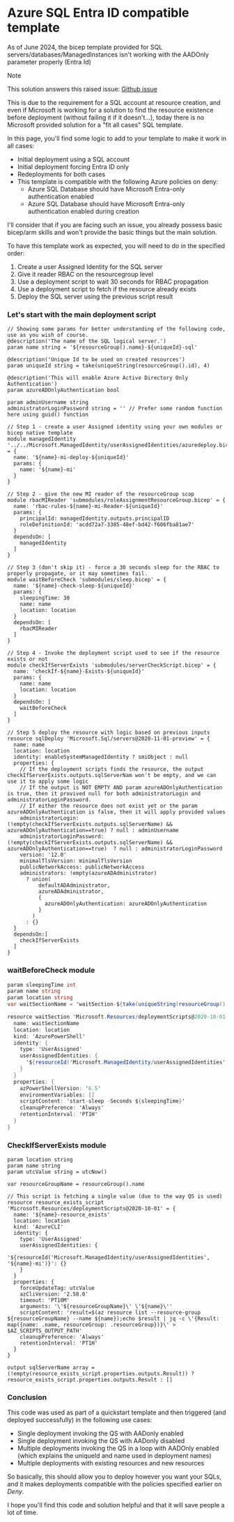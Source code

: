 # Azure SQL Entra ID compatible template

As of June 2024, the bicep template provided for SQL servers/databases/ManagedInstances isn't working with the AADOnly parameter properly (Entra Id)

>[!note]
>This solution answers this raised issue: [Github issue](https://github.com/Azure/bicep-types-az/issues/1436)

This is due to the requirement for a SQL account at resource creation, and even if Microsoft is working for a solution to find the resource existence before deployment (without failing it if it doesn't...), today there is no Microsoft provided solution for a "fit all cases" SQL template.

In this page, you'll find some logic to add to your template to make it work in all cases:
- Initial deployment using a SQL account
- Initial deployment forcing Entra ID only
- Redeployments for both cases
- This template is compatible with the following Azure policies on deny:
    - Azure SQL Database should have Microsoft Entra-only authentication enabled
    - Azure SQL Database should have Microsoft Entra-only authentication enabled during creation

I'll consider that if you are facing such an issue, you already possess basic bicep/arm skills and won't provide the basic things but the main solution.

To have this template work as expected, you will need to do in the specified order:
1. Create a user Assigned Identity for the SQL server
2. Give it reader RBAC on the resourcegroup level
3. Use a deployment script to wait 30 seconds for RBAC propagation
4. Use a deployment script to fetch if the resource already exists
5. Deploy the SQL server using the previous script result


### Let's start with the main deployment script

```Bicep
// Showing some params for better understanding of the following code, use as you wish of course.
@description('The name of the SQL logical server.')
param name string = '${resourceGroup().name}-${uniqueId}-sql'

@description('Unique Id to be used on created resources')
param uniqueId string = take(uniqueString(resourceGroup().id), 4)

@description('This will enable Azure Active Directory Only Authentication')
param azureADOnlyAuthentication bool

param adminUsername string
administratorLoginPassword string = '' // Prefer some random function here using guid() function

// Step 1 - create a user Assigned identity using your own modules or bicep native template
module managedIdentity '../../Microsoft.ManagedIdentity/userAssignedIdentities/azuredeploy.bicep' = {
  name: '${name}-mi-deploy-${uniqueId}'
  params: {
    name: '${name}-mi'
  }
}

// Step 2 - give the new MI reader of the resourceGroup scop
module rbacMIReader 'submodules/roleAssignmentResourceGroup.bicep' = {
  name: 'rbac-rules-${name}-mi-Reader-${uniqueId}'
  params: {
    principalId: managedIdentity.outputs.principalID
    roleDefinitionId: 'acdd72a7-3385-48ef-bd42-f606fba81ae7'
  }
  dependsOn: [
    managedIdentity
  ]
}

// Step 3 (don't skip it) - force a 30 seconds sleep for the RBAC to properly propagate, or it may sometimes fail.
module waitBeforeCheck 'submodules/sleep.bicep' = {
  name: '${name}-check-sleep-${uniqueId}'
  params: {
    sleepingTime: 30
    name: name
    location: location
  }
  dependsOn: [
    rbacMIReader
  ]
}

// Step 4 - Invoke the deployment script used to see if the resource exists or not
module checkIfServerExists 'submodules/serverCheckScript.bicep' = {
  name: 'checkIf-${name}-Exists-${uniqueId}'
  params: {
    name: name
    location: location
  }
  dependsOn: [
    waitBeforeCheck
  ]
}

// Step 5 deploy the resource with logic based on previous inputs
resource sqlDeploy 'Microsoft.Sql/servers@2020-11-01-preview' = {
  name: name
  location: location
  identity: enableSystemManagedIdentity ? smiObject : null
  properties: {
    // If the deployment scripts finds the resource, the output checkIfServerExists.outputs.sqlServerNam won't be empty, and we can use it to apply some logic
    // If the output is NOT EMPTY AND param azureADOnlyAuthentication is true, then it provived null for both administratorLogin and administratorLoginPassword.
    // If either the resource does not exist yet or the param azureADOnlyAuthentication is false, then it will apply provided values
    administratorLogin: (!empty(checkIfServerExists.outputs.sqlServerName) && azureADOnlyAuthentication==true) ? null : adminUsername
    administratorLoginPassword: (!empty(checkIfServerExists.outputs.sqlServerName) && azureADOnlyAuthentication==true)  ? null : administratorLoginPassword
    version: '12.0'
    minimalTlsVersion: minimalTlsVersion
    publicNetworkAccess: publicNetworkAccess
    administrators: !empty(azureADAdministrator)
      ? union(
          defaultADAdministrator,
          azureADAdministrator,
          {
            azureADOnlyAuthentication: azureADOnlyAuthentication
          }
        )
      : {}
  }
  dependsOn:[
    checkIfServerExists
  ]
}
```

### waitBeforeCheck module

```c#
param sleepingTime int
param name string
param location string
var waitSectionName = 'waitSection-${take(uniqueString(resourceGroup().id, name),8)}'

resource waitSection 'Microsoft.Resources/deploymentScripts@2020-10-01' = {
  name: waitSectionName
  location: location
  kind: 'AzurePowerShell'
  identity: {
    type: 'UserAssigned'
    userAssignedIdentities: {
      '${resourceId('Microsoft.ManagedIdentity/userAssignedIdentities', '${name}-mi')}': {}
    }
  }
  properties: {
    azPowerShellVersion: '6.5'
    environmentVariables: []
    scriptContent: 'start-sleep -Seconds ${sleepingTime}'
    cleanupPreference: 'Always'
    retentionInterval: 'PT1H'
  }
}
```

### CheckIfServerExists module

```bicep
param location string
param name string
param utcValue string = utcNow()

var resourceGroupName = resourceGroup().name

// This script is fetching a single value (due to the way QS is used)
resource resource_exists_script 'Microsoft.Resources/deploymentScripts@2020-10-01' = {
  name: '${name}-resource_exists'
  location: location
  kind: 'AzureCLI'
  identity: {
    type: 'UserAssigned'
    userAssignedIdentities: {
      '${resourceId('Microsoft.ManagedIdentity/userAssignedIdentities', '${name}-mi')}': {}
    }
  }
  properties: {
    forceUpdateTag: utcValue
    azCliVersion: '2.58.0'
    timeout: 'PT10M'
    arguments: '\'${resourceGroupName}\' \'${name}\''
    scriptContent: 'result=$(az resource list --resource-group ${resourceGroupName} --name ${name});echo $result | jq -c \'{Result: map({name: .name, resourceGroup: .resourceGroup})}\' > $AZ_SCRIPTS_OUTPUT_PATH'
    cleanupPreference: 'Always'
    retentionInterval: 'PT1H'
  }
}

output sqlServerName array = (!empty(resource_exists_script.properties.outputs.Result)) ? resource_exists_script.properties.outputs.Result : []
```

### Conclusion

This code was used as part of a quickstart template and then triggered (and deployed successfully) in the following use cases:

- Single deployment invoking the QS with AADonly enabled
- Single deployment invoking the QS with AADonly disabled
- Multiple deployments invoking the QS in a loop with AADOnly enabled (which explains the uniqueId and name used in deployment names)
- Multiple deployments with existing resources and new resources

So basically, this should allow you to deploy however you want your SQLs, and it makes deployments compatible with the policies specified earlier on *Deny*.

I hope you'll find this code and solution helpful and that it will save people a lot of time.